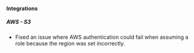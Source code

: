 
#### Integrations

##### AWS - S3

- Fixed an issue where AWS authentication could fail when assuming a role because the region was set incorrectly.
